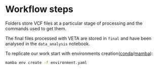 # Workflow steps

Folders store VCF files at a particular stage of processing and the commands used to get them. 

The final files processed with VETA are stored in `final` and have been analysed in the `data_analysis` notebook.

To replicate our work start with environments creation([conda](https://conda.io/projects/conda/en/latest/user-guide/install/index.html)/[mamba](https://mamba.readthedocs.io/en/latest/installation/mamba-installation.html)):
```bash
mamba env create -f environment.yaml
```
